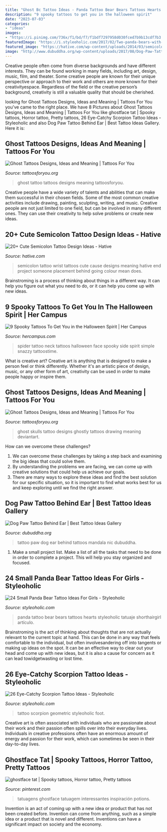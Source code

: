 ```yaml
---
title: "Ghost Bc Tattoo Ideas - Panda Tattoo Bear Bears Tattoos Hearts Styleoholic Tatuaje Shorthairgirl Artículo"
description: "9 spooky tattoos to get you in the halloween spirit"
date: "2023-07-03"
categories:
- "ideas"
images:
- "https://i.pinimg.com/736x/f1/bd/f7/f1bdf7297958d030fced7b9b13cdf7b3.jpg"
featuredImage: "https://i.styleoholic.com/2017/02/Two-panda-bears-with-red-hearts-tattoo.jpg"
featured_image: "https://hative.com/wp-content/uploads/2014/03/semicolon-tattoos/23-semicolon-tattoo-on-wrist.jpg"
image: "http://www.dubuddha.org/wp-content/uploads/2017/08/Dog-Paw-Tattoo-Behind-Ear-by-Nic-ORyan-728x728.jpg"
---
```



Creative people often come from diverse backgrounds and have different interests. They can be found working in many fields, including art, design, music, film, and theater. Some creative people are known for their unique perspective or approach to their work and others are more known for their creativityespace. Regardless of the field or the creative person’s background, creativity is still a valuable quality that should be cherished.

	

		
looking for Ghost Tattoos Designs, Ideas and Meaning | Tattoos For You you've came to the right place. We have 8 Pictures about Ghost Tattoos Designs, Ideas and Meaning | Tattoos For You like ghostface tat | Spooky tattoos, Horror tattoo, Pretty tattoos, 26 Eye-Catchy Scorpion Tattoo Ideas - Styleoholic and also Dog Paw Tattoo Behind Ear | Best Tattoo Ideas Gallery. Here it is:
		
    
## Ghost Tattoos Designs, Ideas And Meaning | Tattoos For You

<img loading=lazy src="https://www.tattoosforyou.org/wp-content/uploads/2016/02/Ghost-Tattoo-Photos.jpg" onerror="this.onerror=null;this.src='https://tse3.mm.bing.net/th?id=OIP.vEzZve-yjR7raUjeZEqJ1QHaJ4&amp;pid=15.1';" alt="Ghost Tattoos Designs, Ideas and Meaning | Tattoos For You">

_Source: tattoosforyou.org_

>ghost tattoo tattoos designs meaning tattoosforyou. 

	

Creative people have a wide variety of talents and abilities that can make them successful in their chosen fields. Some of the most common creative activities include drawing, painting, sculpting, writing, and music. Creative people are not just limited to one field, but can be involved in many different ones. They can use their creativity to help solve problems or create new ideas.

    
## 20+ Cute Semicolon Tattoo Design Ideas - Hative

<img loading=lazy src="https://hative.com/wp-content/uploads/2014/03/semicolon-tattoos/23-semicolon-tattoo-on-wrist.jpg" onerror="this.onerror=null;this.src='https://tse3.mm.bing.net/th?id=OIP.5GHFRm3pWsIFt1M_scJ96gHaHa&amp;pid=15.1';" alt="20+ Cute Semicolon Tattoo Design Ideas - Hative">

_Source: hative.com_

>semicolon tattoo wrist tattoos cute cause designs meaning hative end project someone placement behind going colour mean does. 

	

Brainstroming is a process of thinking about things in a different way. It can help you figure out what you need to do, or it can help you come up with new ideas.

    
## 9 Spooky Tattoos To Get You In The Halloween Spirit | Her Campus

<img loading=lazy src="https://i.pinimg.com/736x/c9/0f/9a/c90f9a4f54831baba26023d852e00555--spider-face-amazing-tattoos.jpg" onerror="this.onerror=null;this.src='https://tse4.mm.bing.net/th?id=OIP.y4AneRTKYa7C3moCZalfQwAAAA&amp;pid=15.1';" alt="9 Spooky Tattoos To Get You in the Halloween Spirit | Her Campus">

_Source: hercampus.com_

>spider tattoo neck tattoos halloween face spooky side spirit simple snazzy tattoostime. 

	

What is creative art?
Creative art is anything that is designed to make a person feel or think differently. Whether it's an artistic piece of design, music, or any other form of art, creativity can be used in order to make people happy or inspire them.

    
## Ghost Tattoos Designs, Ideas And Meaning | Tattoos For You

<img loading=lazy src="https://www.tattoosforyou.org/wp-content/uploads/2016/10/Ghost-Tattoo-Drawing.jpg" onerror="this.onerror=null;this.src='https://tse4.mm.bing.net/th?id=OIP.XfDePkOnrqtlNjlsbGOG8gHaJ6&amp;pid=15.1';" alt="Ghost Tattoos Designs, Ideas and Meaning | Tattoos For You">

_Source: tattoosforyou.org_

>ghost skulls tattoo designs ghostly tattoos drawing meaning deviantart. 

	

How can we overcome these challenges?
1. We can overcome these challenges by taking a step back and examining the big ideas that could solve them.
2. By understanding the problems we are facing, we can come up with creative solutions that could help us achieve our goals.
3. There are many ways to explore these ideas and find the best solution for our specific situation, so it is important to find what works best for us and keep exploring until we find the right answer.

    
## Dog Paw Tattoo Behind Ear | Best Tattoo Ideas Gallery

<img loading=lazy src="http://www.dubuddha.org/wp-content/uploads/2017/08/Dog-Paw-Tattoo-Behind-Ear-by-Nic-ORyan-728x728.jpg" onerror="this.onerror=null;this.src='https://tse2.mm.bing.net/th?id=OIP.AyjmhLuMlBVzsLmzoZmHTAHaHa&amp;pid=15.1';" alt="Dog Paw Tattoo Behind Ear | Best Tattoo Ideas Gallery">

_Source: dubuddha.org_

>tattoo paw dog ear behind tattoos mandala nic dubuddha. 

	

1. Make a small project list. Make a list of all the tasks that need to be done in order to complete a project. This will help you stay organized and focused. 

    
## 24 Small Panda Bear Tattoo Ideas For Girls - Styleoholic

<img loading=lazy src="https://i.styleoholic.com/2017/02/Two-panda-bears-with-red-hearts-tattoo.jpg" onerror="this.onerror=null;this.src='https://tse2.mm.bing.net/th?id=OIP.EnPLd03JSeTkXsSix-H7LQHaJ4&amp;pid=15.1';" alt="24 Small Panda Bear Tattoo Ideas For Girls - Styleoholic">

_Source: styleoholic.com_

>panda tattoo bear bears tattoos hearts styleoholic tatuaje shorthairgirl artículo. 

	

Brainstroming is the act of thinking about thoughts that are not actually relevant to the current topic at hand. This can be done in any way that feels comfortable to the individual, but often involvesandering off into tangents or making up ideas on the spot. It can be an effective way to clear out your head and come up with new ideas, but it is also a cause for concern as it can lead towidgetwasting or lost time.

    
## 26 Eye-Catchy Scorpion Tattoo Ideas - Styleoholic

<img loading=lazy src="https://i.styleoholic.com/2016/07/20-black-shoulder-tattoo.jpg" onerror="this.onerror=null;this.src='https://tse4.mm.bing.net/th?id=OIP.r97b5Q62uUGDX4cgFsuk-QHaJ4&amp;pid=15.1';" alt="26 Eye-Catchy Scorpion Tattoo Ideas - Styleoholic">

_Source: styleoholic.com_

>tattoo scorpion geometric styleoholic foot. 

	

Creative art is often associated with individuals who are passionate about their work and their passion often spills over into their everyday lives. Individuals in creative professions often have an enormous amount of energy and passion for their work, which can sometimes be seen in their day-to-day lives.

    
## Ghostface Tat | Spooky Tattoos, Horror Tattoo, Pretty Tattoos

<img loading=lazy src="https://i.pinimg.com/736x/f1/bd/f7/f1bdf7297958d030fced7b9b13cdf7b3.jpg" onerror="this.onerror=null;this.src='https://tse2.mm.bing.net/th?id=OIP.FZx1gK6LL74CK2HXZXRLRgHaJ4&amp;pid=15.1';" alt="ghostface tat | Spooky tattoos, Horror tattoo, Pretty tattoos">

_Source: pinterest.com_

>tatuagens ghostface tatuagem interessantes inspiración potions. 

	

Invention is an act of coming up with a new idea or product that has not been created before. Invention can come from anything, such as a simple idea or a product that is novel and different. Inventions can have a significant impact on society and the economy.

